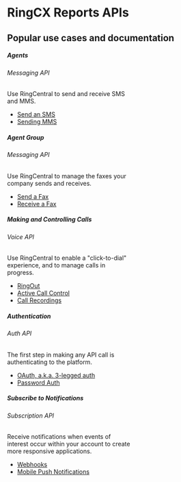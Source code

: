 # RingCX Reports APIs

## Popular use cases and documentation

<div class="card-deck">

  <div class="card" style="width: 18rem;">
    <div class="card-body pt-0 pb-0">
      <h5 class="card-title">Agents</h5>
      <h6 class="card-subtitle mb-2 text-muted">Messaging API</h6>
      <p class="card-text">Use RingCentral to send and receive SMS and MMS.</p>
      <ul class="pl-0 ml-4">
      <li><a href="./messaging/sms/sending-sms/" class="card-link">Send an SMS</a></li>
      <li><a href="./messaging/sms/sending-images/" class="card-link">Sending MMS</a></li>
      </ul>
    </div>
  </div>

  <div class="card" style="width: 18rem;">
    <div class="card-body pt-0 pb-0">
      <h5 class="card-title">Agent Group</h5>
      <h6 class="card-subtitle mb-2 text-muted">Messaging API</h6>
      <p class="card-text">Use RingCentral to manage the faxes your company sends and receives.</p>
      <ul class="pl-0 ml-4">
      <li><a href="./messaging/fax/sending-faxes/" class="card-link">Send a Fax</a></li>
      <li><a href="./messaging/fax/receiving-faxes/" class="card-link">Receive a Fax</a></li>
      </ul>
    </div>
  </div>

  <div class="card" style="width: 18rem;">
    <div class="card-body pt-0 pb-0">
      <h5 class="card-title">Making and Controlling Calls</h5>
      <h6 class="card-subtitle mb-2 text-muted">Voice API</h6>
      <p class="card-text">Use RingCentral to enable a "click-to-dial" experience, and to manage calls in progress.</p>
      <ul class="pl-0 ml-4">
      <li><a href="./voice/ringout/" class="card-link">RingOut</a></li>
      <li><a href="./voice/call-control/" class="card-link">Active Call Control</a></li>
      <li><a href="./voice/call-log/recordings/" class="card-link">Call Recordings</a></li>
      </ul>
    </div>
  </div>
</div>

<div class="card-deck">

  <div class="card" style="width: 18rem;">
    <div class="card-body pt-0 pb-0">
      <h5 class="card-title">Authentication</h5>
      <h6 class="card-subtitle mb-2 text-muted">Auth API</h6>
      <p class="card-text">The first step in making any API call is authenticating to the platform.</p>
      <ul class="pl-0 ml-4">
      <li><a href="./authentication/auth-code-flow/" class="card-link">OAuth, a.k.a. 3-legged auth</a></li>
      <li><a href="./authentication/password-flow/" class="card-link">Password Auth</a></li>
      </ul>
    </div>
  </div>

  <div class="card" style="width: 18rem;">
    <div class="card-body pt-0 pb-0">
      <h5 class="card-title">Subscribe to Notifications</h5>
      <h6 class="card-subtitle mb-2 text-muted">Subscription API</h6>
      <p class="card-text">Receive notifications when events of interest occur within your account to create more responsive applications.</p>
      <ul>
      <li><a href="./notifications/manual/webhooks/" class="card-link">Webhooks</a></li>
      <li><a href="./notifications/manual/pubnub/" class="card-link">Mobile Push Notifications</a></li>
      </ul>
    </div>
  </div>

</div>
